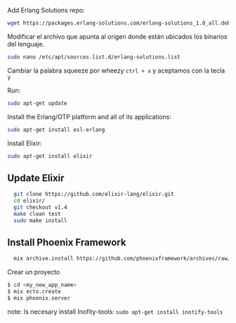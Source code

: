 Add Erlang Solutions repo: 

```sh
wget https://packages.erlang-solutions.com/erlang-solutions_1.0_all.deb && sudo dpkg -i erlang-solutions_1.0_all.deb
```

Modificar el archivo que apunta al origen donde están ubicados los binarios del lenguaje.

```sh
sudo nano /etc/apt/sources.list.d/erlang-solutions.list
```
Cambiar la palabra squeeze por wheezy `ctrl + x` y aceptamos con la tecla `y` 

Run:

```sh 
sudo apt-get update
```

Install the Erlang/OTP platform and all of its applications: 

```sh
sudo apt-get install esl-erlang
```

Install Elixir: 

```sh
sudo apt-get install elixir
```
## Update Elixir 

```sh
  git clone https://github.com/elixir-lang/elixir.git
  cd elixir/
  git checkout v1.4
  make clean test
  sudo make install
```

## Install Phoenix Framework

```sh
  mix archive.install https://github.com/phoenixframework/archives/raw/master/phoenix_new.ez
```
Crear un proyecto

```sh
$ cd <my_new_app_name>
$ mix ecto.create                     
$ mix phoenix.server   
```
note: Is necesary install Inofity-tools: `sudo apt-get install inotify-tools`


